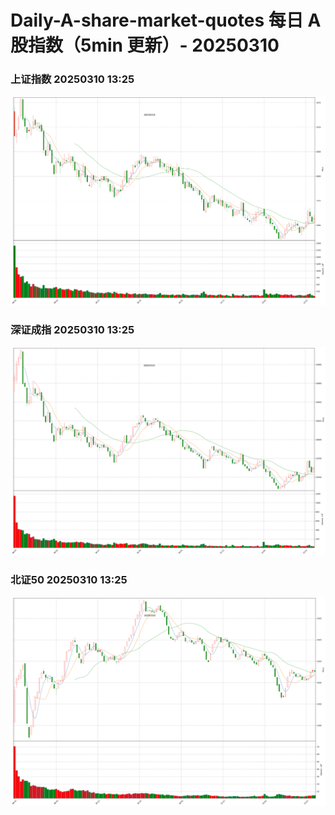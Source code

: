 
# Daily-A-share-market-quotes 每日 A 股指数（5min 更新）- 20250310

### 上证指数 20250310 13:25
![](./fig/2025/3/20250310-sh000001.png)

### 深证成指 20250310 13:25
![](./fig/2025/3/20250310-sz399001.png)

### 北证50 20250310 13:25
![](./fig/2025/3/20250310-bj899050.png)

